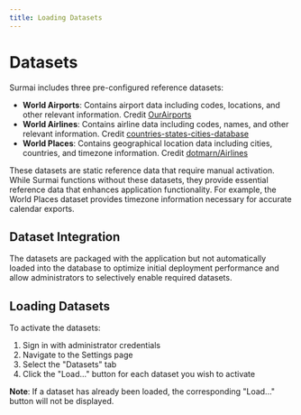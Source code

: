 ```yaml
---
title: Loading Datasets
---
```


# Datasets

Surmai includes three pre-configured reference datasets:

- **World Airports**: Contains airport data including codes, locations, and other relevant information. Credit [OurAirports](https://ourairports.com/data/)
- **World Airlines**: Contains airline data including codes, names, and other relevant information. Credit [countries-states-cities-database](https://github.com/dr5hn/countries-states-cities-database)
- **World Places**: Contains geographical location data including cities, countries, and timezone information. Credit [dotmarn/Airlines](https://github.com/dotmarn/Airlines)

These datasets are static reference data that require manual activation. While Surmai functions without these datasets,
they provide essential reference data that enhances application functionality. For example, the World Places dataset
provides timezone information necessary for accurate calendar exports.

## Dataset Integration

The datasets are packaged with the application but not automatically loaded into the database to optimize initial
deployment performance and allow administrators to selectively enable required datasets.

## Loading Datasets

To activate the datasets:

1. Sign in with administrator credentials
2. Navigate to the Settings page
3. Select the "Datasets" tab
4. Click the "Load..." button for each dataset you wish to activate

**Note**: If a dataset has already been loaded, the corresponding "Load..." button will not be displayed.

